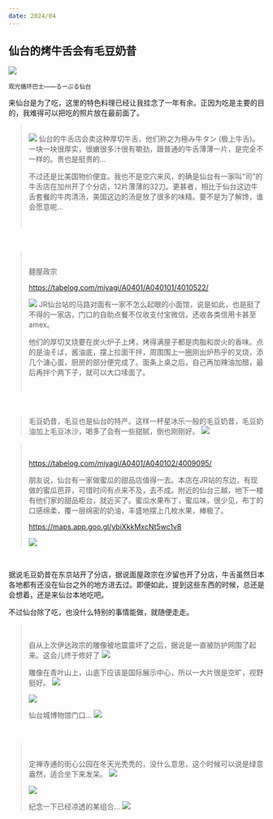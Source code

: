 ```yaml
---
date: 2024/04
---
```



## 仙台的烤牛舌会有毛豆奶昔
<img src="https://s2.loli.net/2024/05/16/PeScIshVLi47TH5.jpg"/>

<small>观光循环巴士——るーぷる仙台</small>

来仙台是为了吃，这里的特色料理已经让我挂念了一年有余。正因为吃是主要的目的，我难得可以把吃的照片放在最前面了。

<blockquote>

<br>

<img src="https://s2.loli.net/2024/05/16/tpZEDbagR2oW8zj.jpg"/>
仙台的牛舌店会卖这种厚切牛舌，他们称之为極み牛タン (极上牛舌)。一块一块很厚实，很嫩很多汁很有嚼劲，跟普通的牛舌薄薄一片，是完全不一样的。贵也是挺贵的...

<br>

不过还是比美国物价便宜。我也不是空穴来风，的确是仙台有一家叫“司”的牛舌店在加州开了个分店，12片薄薄的32刀。更甚者，相比于仙台这边牛舌套餐的牛肉清汤，美国这边的汤是放了很多的味精。要不是为了解馋，谁会愿意呢...

<br>
</blockquote>

<br>

<blockquote>

<br>

麺屋政宗

https://tabelog.com/miyagi/A0401/A040101/4010522/

<img src="https://s2.loli.net/2024/05/16/WoOVMC13pnagmLj.jpg"/>
JR仙台站的马路对面有一家不怎么起眼的小面馆，说是如此，也是挺了不得的一家店，门口的自助点餐不仅收支付宝微信，还收各类信用卡甚至amex。

<br>

他们的厚切叉烧要在炭火炉子上烤，烤得满屋子都是肉脂和炭火的香味。点的是油そば，酱油底，摆上拉面干拌，周围围上一圈刚出炉热乎的叉烧，添几个溏心蛋，厨房的部分便完成了。面条上桌之后，自己再加辣油加醋，最后再拌个两下子，就可以大口嗦面了。

<br>

</blockquote>

<br>

<blockquote>

毛豆奶昔，毛豆也是仙台的特产。这样一杯星冰乐一般的毛豆奶昔，毛豆奶油加上毛豆冰沙，喝多了会有一些甜腻，倒也刚刚好。
<img src="https://s2.loli.net/2024/05/16/kxnPJLKg4avs5U6.jpg"/>

</blockquote>

<blockquote>

<br>


https://tabelog.com/miyagi/A0401/A040102/4009095/

朋友说，仙台有一家做蜜瓜的甜品店值得一去。本店在JR站的东边，有现做的蜜瓜芭菲，可惜时间有点来不及，去不成。附近的仙台三越，地下一楼有他们家的甜品柜台，就近买了。蜜瓜水果布丁，蜜瓜味，很少见，布丁的口感绵柔，覆一层绵密的奶油，丰盛地摆上几枚水果，棒极了。

https://maps.app.goo.gl/ybiXkkMxcNt5wc1v8

<img src="https://s2.loli.net/2024/05/17/Wk846Lojuwt5NKS.jpg"/>

</blockquote>

<br>

据说毛豆奶昔在东京站开了分店，据说面屋政宗在汐留也开了分店，牛舌虽然日本各地都有还没在仙台之外的地方进去过。即便如此，提到这些东西的时候，总还是会想着，还是来仙台本地吃吧。

不过仙台除了吃，也没什么特别的事情能做，就随便走走。

<blockquote>

<br>

自从上次伊达政宗的雕像被地震震坏了之后，据说是一直被防护网围了起来。这会儿终于修好了
<img src="https://s2.loli.net/2024/05/16/57vdhGHDmUzLnbo.jpg"/>

雕像在青叶山上，山底下应该是国际展示中心，所以一大片很是空旷，视野挺好。
<img src="https://s2.loli.net/2024/05/17/TaW8KElxodDc7sG.jpg"/>


<img src="https://s2.loli.net/2024/05/17/D9XyWGn6mfV3AEQ.jpg"/>

仙台城博物馆门口...
<img src="https://s2.loli.net/2024/05/17/4DKx6zSoedrm13X.jpg"/>
<br>

</blockquote>

<br>

<blockquote>

<br>

定禅寺通的街心公园在冬天光秃秃的，没什么意思，这个时候可以说是绿意盎然，适合坐下来发呆。
<img src="https://s2.loli.net/2024/05/17/zDgQVNtySofa9Kw.jpg"/>

<img src="https://s2.loli.net/2024/05/16/PeScIshVLi47TH5.jpg"/>

纪念一下已经凉透的某组合...
<img src="https://s2.loli.net/2024/05/17/ohOjQfdMIUly7ir.jpg"/>

</blockquote>

